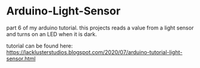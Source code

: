 # Arduino-Light-Sensor
part 6 of my arduino tutorial. this projects reads a value from a light sensor and turns on an LED when it is dark.

tutorial can be found here:
 https://lacklusterstudios.blogspot.com/2020/07/arduino-tutorial-light-sensor.html
